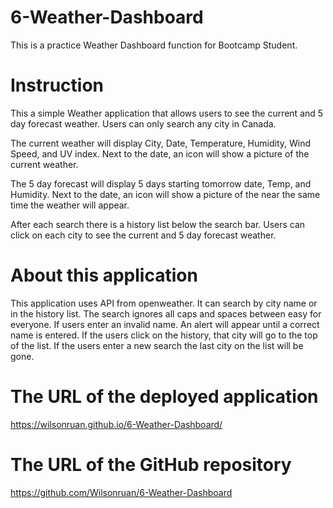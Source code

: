 # 6-Weather-Dashboard

This is a practice Weather Dashboard function for Bootcamp Student.

# Instruction 

This a simple Weather application that allows users to see the current and 5 day forecast weather. Users can only search any city in Canada. 

The current weather will display City, Date, Temperature, Humidity, Wind Speed, and UV index.  Next to the date, an icon will show a picture of the current weather. 

The 5 day forecast will display 5 days starting tomorrow date, Temp, and Humidity.  Next to the date, an icon will show a picture of the near the same time the weather will appear. 

After each search there is a history list below the search bar.  Users can click on each city to see the current and 5 day forecast weather.  

# About this application

This application uses API from openweather.  It can search by city name or in the history list.  The search ignores all caps and spaces between easy for everyone.  If users enter an invalid name.  An alert will appear until a correct name is entered.   If the users click on the history, that city will go to the top of the list.  If the users enter a new search the last city on the list will be gone. 

# The URL of the deployed application

https://wilsonruan.github.io/6-Weather-Dashboard/

# The URL of the GitHub repository

https://github.com/Wilsonruan/6-Weather-Dashboard